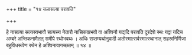 +++
title = "१४ यन्नासत्या परावति"

+++

हे नासत्या सत्यस्वभावौ सत्यस्य नेतारौ नासिकाप्रभवौ वा अश्विनौ यद्यदि परावति दूरदेशे स्थः यद्वा यदिच अम्बरे अन्तिकनामैतत् समीपे स्थोभवथः । अधिः सप्तम्यर्थानुवादी अतोस्मात्सर्वस्मात्स्थानात् सहस्रनिर्णिजा बहुविधरूपेण रथेन हे अश्विनावागच्छतम् ॥ १४ ॥